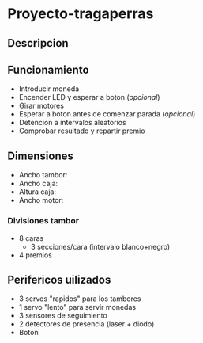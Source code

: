 # Proyecto-tragaperras
## Descripcion

## Funcionamiento
* Introducir moneda
* Encender LED y esperar a boton (*opcional*)
* Girar motores
* Esperar a boton antes de comenzar parada (*opcional*)
* Detencion a intervalos aleatorios
* Comprobar resultado y repartir premio

## Dimensiones
* Ancho tambor:
* Ancho caja:
* Altura caja:
* Ancho motor:

### Divisiones tambor
* 8 caras
  * 3 secciones/cara (intervalo blanco+negro)
* 4 premios

## Perifericos uilizados
* 3 servos "rapidos" para los tambores
* 1 servo "lento" para servir monedas
* 3 sensores de seguimiento
* 2 detectores de presencia (laser + diodo)
* Boton
